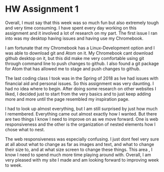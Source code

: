 # HW Assignment 1

Overall, I must say that this week was so much fun but also extremely tough and very time consuming. I have spent every day working on this assignment and it involved a lot of research on my part. The first issue I ran into was my desktop having issues and having use my Chromebook.

I am fortunate that my Chromebook has a Linux-Development option and I was able to download git and Atom on it. My Chromebook cant download github desktop on it, but this did make me very comfortable using git through command line to push changes to github. I also found a git package for Atom that has allowed me to stage and push changes to github.

The last coding class I took was in the Spring of 2018 as Ive had issues with financial aid and personal issues. So this assignment was very daunting. I had no idea where to begin. After doing some research on other websites I liked, I decided just to start from the very basics and to just keep adding more and more until the page resembled my inspiration page.

I had to look up almost everything, but I am still surprised by just how much I remembered. Everything came out almost exactly how I wanted. But there are two things I know  I need to improve on as we move forward. One is web responsiveness and the other is the organization of nested elements how I chose what to nest.

The web responsiveness was especially confusing. I just dont feel very sure at all about what to change as far as images and text, and what to change their size to, and at what size screen to change these things. This area , I know I need to spend much more time playing around with. Overall, I am very pleased with my site I made and am looking forward to improving week to week.
